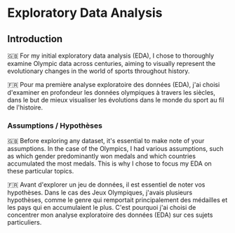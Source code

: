 # Exploratory Data Analysis 

## Introduction 

🇬🇧 For my initial exploratory data analysis (EDA), I chose to thoroughly examine Olympic data across centuries, aiming to visually represent the evolutionary changes in the world of sports throughout history.

🇫🇷 Pour ma première analyse exploratoire des données (EDA), j'ai choisi d'examiner en profondeur les données olympiques à travers les siècles, dans le but de mieux visualiser les évolutions dans le monde du sport au fil de l'histoire. 

### Assumptions / Hypothèses 

🇬🇧 Before exploring any dataset, it's essential to make note of your assumptions. In the case of the Olympics, I had various assumptions, such as which gender predominantly won medals and which countries accumulated the most medals. This is why I chose to focus my EDA on these particular topics.

🇫🇷 Avant d'explorer un jeu de données, il est essentiel de noter vos hypothèses. Dans le cas des Jeux Olympiques, j'avais plusieurs hypothèses, comme le genre qui remportait principalement des médailles et les pays qui en accumulaient le plus. C'est pourquoi j'ai choisi de concentrer mon analyse exploratoire des données (EDA) sur ces sujets particuliers.
